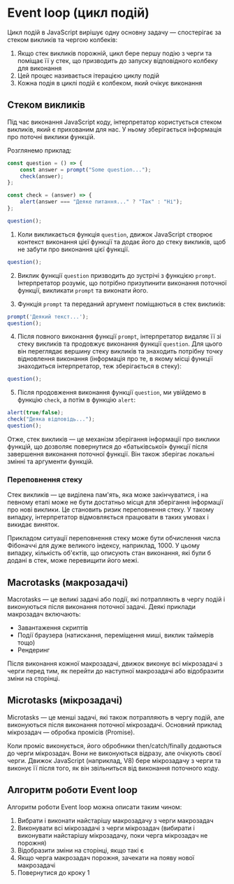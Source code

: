 # Event loop (цикл подій)

Цикл подій в JavaScript вирішує одну основну задачу — спостерігає за стеком викликів та чергою колбеків:

1. Якщо стек викликів порожній, цикл бере першу подію з черги та поміщає її у стек, що призводить до запуску відповідного колбеку для виконання
2. Цей процес називається ітерацією циклу подій
3. Кожна подія в циклі подій є колбеком, який очікує виконання

## Стеком викликів

Під час виконання JavaScript коду, інтерпретатор користується стеком викликів, який є прихованим для нас. У ньому зберігається інформація про поточні виклики функцій.

Розглянемо приклад:

```js
const question = () => {
    const answer = prompt("Some question...");
    check(answer);
};

const check = (answer) => {
    alert(answer === "Деяке питання..." ? "Так" : "Ні");
};

question();
```

1. Коли викликається функція `question`, движок JavaScript створює контекст виконання цієї функції та додає його до стеку викликів, щоб не забути про виконання цієї функції.

```js
question();
```

2. Виклик функції `question` призводить до зустрічі з функцією `prompt`. Інтерпретатор розуміє, що потрібно призупинити виконання поточної функції, викликати `prompt` та виконати його.

3. Функція `prompt` та переданий аргумент поміщаються в стек викликів:

```js
prompt('Деякий текст...');
question();
```

4. Після повного виконання функції `prompt`, інтерпретатор видаляє її зі стеку викликів та продовжує виконання функції `question`. Для цього він переглядає вершину стеку викликів та знаходить потрібну точку відновлення виконання (інформація про те, в якому місці функції знаходиться інтерпретатор, теж зберігається в стеку):

```js
question();
```

5. Після продовження виконання функції `question`, ми увійдемо в функцію `check`, а потім в функцію `alert`:

```js
alert(true/false);
check("Деяка відповідь...");
question();
```

Отже, стек викликів — це механізм зберігання інформації про виклики функцій, що дозволяє повернутися до «батьківської» функції після завершення виконання поточної функції. Він також зберігає локальні змінні та аргументи функцій.

### Переповнення стеку

Стек викликів — це виділена пам'ять, яка може закінчуватися, і на певному етапі може не бути достатньо місця для зберігання інформації про нові виклики. Це становить ризик переповнення стеку. У такому випадку, інтерпретатор відмовляється працювати в таких умовах і викидає виняток.

Прикладом ситуації переповнення стеку може бути обчислення числа Фібоначчі для дуже великого індексу, наприклад, 1000. У цьому випадку, кількість об'єктів, що описують стан виконання, які були б додані в стек, може перевищити його межі.

## Macrotasks (макрозадачі)

Macrotasks — це великі задачі або події, які потрапляють в чергу подій і виконуються після виконання поточної задачі. Деякі приклади макрозадач включають:

-   Завантаження скриптів
-   Події браузера (натискання, переміщення миші, виклик таймерів тощо)
-   Рендеринг

Після виконання кожної макрозадачі, движок виконує всі мікрозадачі з черги перед тим, як перейти до наступної макрозадачі або відобразити зміни на сторінці.

## Microtasks (мікрозадачі)

Microtasks — це менші задачі, які також потрапляють в чергу подій, але виконуються після виконання поточної мікрозадачі. Основний приклад мікрозадач — обробка промісів (Promise).

Коли проміс виконується, його обробники then/catch/finally додаються до черги мікрозадач. Вони не виконуються відразу, але очікують своєї черги. Движок JavaScript (наприклад, V8) бере мікрозадачу з черги та виконує її після того, як він звільниться від виконання поточного коду.

## Алгоритм роботи Event loop

Алгоритм роботи Event loop можна описати таким чином:

1. Вибрати і виконати найстарішу макрозадачу з черги макрозадач
2. Виконувати всі мікрозадачі з черги мікрозадач (вибирати і виконувати найстарішу мікрозадачу, поки черга мікрозадач не порожня)
3. Відобразити зміни на сторінці, якщо такі є
4. Якщо черга макрозадач порожня, зачекати на появу нової макрозадачі
5. Повернутися до кроку 1


